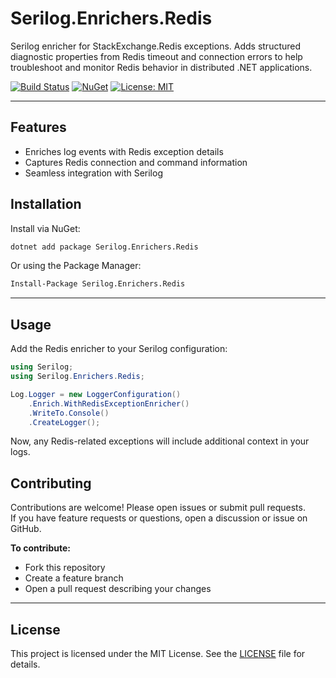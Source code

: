 # Serilog.Enrichers.Redis

Serilog enricher for StackExchange.Redis exceptions. Adds structured diagnostic properties from Redis timeout and connection errors to help troubleshoot and monitor Redis behavior in distributed .NET applications.

[![Build Status](https://github.com/brandonhenricks/serilog-enrichers-redis/actions/workflows/ci.yml/badge.svg)](https://github.com/brandonhenricks/serilog-enrichers-redis/actions)
[![NuGet](https://img.shields.io/nuget/v/Serilog.Enrichers.Redis.svg)](https://www.nuget.org/packages/Serilog.Enrichers.Redis/)
[![License: MIT](https://img.shields.io/badge/License-MIT-blue.svg)](LICENSE)

---

## Features

- Enriches log events with Redis exception details
- Captures Redis connection and command information
- Seamless integration with Serilog

## Installation

Install via NuGet:

```sh
dotnet add package Serilog.Enrichers.Redis
```

Or using the Package Manager:

```sh
Install-Package Serilog.Enrichers.Redis
```

---

## Usage

Add the Redis enricher to your Serilog configuration:

```csharp
using Serilog;
using Serilog.Enrichers.Redis;

Log.Logger = new LoggerConfiguration()
    .Enrich.WithRedisExceptionEnricher()
    .WriteTo.Console()
    .CreateLogger();
```

Now, any Redis-related exceptions will include additional context in your logs.

## Contributing

Contributions are welcome! Please open issues or submit pull requests.  
If you have feature requests or questions, open a discussion or issue on GitHub.

**To contribute:**

- Fork this repository
- Create a feature branch
- Open a pull request describing your changes

---

## License

This project is licensed under the MIT License. See the [LICENSE](LICENSE) file for details.
